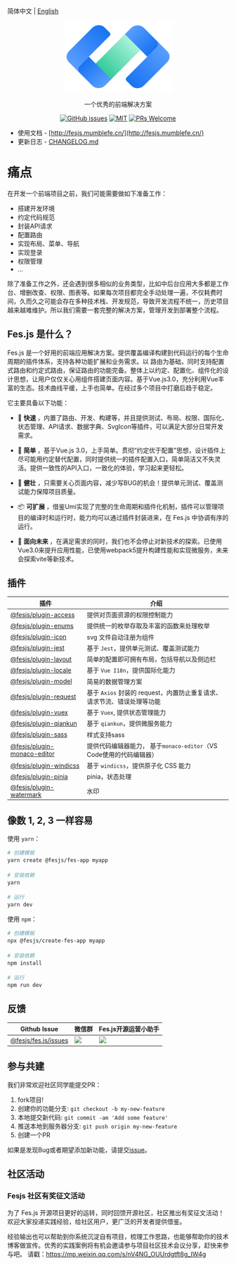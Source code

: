 简体中文 | [English](./README.en-US.md)

<p align="center">
  <a href="../../">
    <img alt="fes.js" width="250" src="./images/fes-logo.png">
  </a>
</p>

<div align="center">

一个优秀的前端解决方案

[![GitHub issues](https://img.shields.io/github/issues/WeBankFinTech/fes.js.svg?style=flat-square)](../../issues)
[![MIT](https://img.shields.io/dub/l/vibe-d.svg?style=flat-square)](http://opensource.org/licenses/MIT)
[![PRs Welcome](https://img.shields.io/badge/PRs-welcome-brightgreen.svg?style=flat-square)](../../pulls)

</div>

- 使用文档 - [http://fesjs.mumblefe.cn/](http://fesjs.mumblefe.cn/)
- 更新日志 - [CHANGELOG.md](./CHANGELOG.md)

# 痛点
在开发一个前端项目之前，我们可能需要做如下准备工作：
- 搭建开发环境
- 约定代码规范
- 封装API请求
- 配置路由
- 实现布局、菜单、导航
- 实现登录
- 权限管理
- ...

除了准备工作之外，还会遇到很多相似的业务类型，比如中后台应用大多都是工作台、增删改查、权限、图表等。如果每次项目都完全手动处理一遍，不仅耗费时间，久而久之可能会存在多种技术栈、开发规范，导致开发流程不统一，历史项目越来越难维护。所以我们需要一套完整的解决方案，管理开发到部署整个流程。


## Fes.js 是什么？
Fes.js 是一个好用的前端应用解决方案。提供覆盖编译构建到代码运行的每个生命周期的插件体系，支持各种功能扩展和业务需求。以 路由为基础，同时支持配置式路由和约定式路由，保证路由的功能完备。整体上以约定、配置化、组件化的设计思想，让用户仅仅关心用组件搭建页面内容。基于Vue.js3.0，充分利用Vue丰富的生态。技术曲线平缓，上手也简单。在经过多个项目中打磨后趋于稳定。     

它主要具备以下功能：
- 🚀  __快速__ ，内置了路由、开发、构建等，并且提供测试、布局、权限、国际化、状态管理、API请求、数据字典、SvgIcon等插件，可以满足大部分日常开发需求。  
  
- 🧨  __简单__ ，基于Vue.js 3.0，上手简单。贯彻“约定优于配置”思想，设计插件上尽可能用约定替代配置，同时提供统一的插件配置入口，简单简洁又不失灵活。提供一致性的API入口，一致化的体验，学习起来更轻松。

- 💪  __健壮__ ，只需要关心页面内容，减少写BUG的机会！提供单元测试、覆盖测试能力保障项目质量。

- 📦  __可扩展__ ，借鉴Umi实现了完整的生命周期和插件化机制，插件可以管理项目的编译时和运行时，能力均可以通过插件封装进来，在 Fes.js 中协调有序的运行。

- 📡  __面向未来__ ，在满足需求的同时，我们也不会停止对新技术的探索。已使用Vue3.0来提升应用性能，已使用webpack5提升构建性能和实现微服务，未来会探索vite等新技术。

## 插件

|  插件   | 介绍  | 
|  ----  | ----  |
| [@fesjs/plugin-access](http://fesjs.mumblefe.cn/reference/plugin/plugins/access.html)  | 提供对页面资源的权限控制能力 | 
| [@fesjs/plugin-enums](http://fesjs.mumblefe.cn/reference/plugin/plugins/enums.html#%E4%BB%8B%E7%BB%8D)  | 提供统一的枚举存取及丰富的函数来处理枚举 | 
| [@fesjs/plugin-icon](http://fesjs.mumblefe.cn/reference/plugin/plugins/icon.html#%E4%BB%8B%E7%BB%8D)  | svg 文件自动注册为组件 |  
| [@fesjs/plugin-jest](http://fesjs.mumblefe.cn/reference/plugin/plugins/jest.html#%E5%90%AF%E7%94%A8%E6%96%B9%E5%BC%8F)  | 基于 `Jest`，提供单元测试、覆盖测试能力 | 
| [ @fesjs/plugin-layout](http://fesjs.mumblefe.cn/reference/plugin/plugins/layout.html) |  简单的配置即可拥有布局，包括导航以及侧边栏 |
| [@fesjs/plugin-locale](http://fesjs.mumblefe.cn/reference/plugin/plugins/locale.html#%E4%BB%8B%E7%BB%8D) |  基于 `Vue I18n`，提供国际化能力 |
| [@fesjs/plugin-model](http://fesjs.mumblefe.cn/reference/plugin/plugins/model.html#%E4%BB%8B%E7%BB%8D) |  简易的数据管理方案 |
| [@fesjs/plugin-request](http://fesjs.mumblefe.cn/reference/plugin/plugins/request.html#%E5%90%AF%E7%94%A8%E6%96%B9%E5%BC%8F) |  基于 `Axios` 封装的 request，内置防止重复请求、请求节流、错误处理等功能 |
| [@fesjs/plugin-vuex](http://fesjs.mumblefe.cn/reference/plugin/plugins/vuex.html#%E5%90%AF%E7%94%A8%E6%96%B9%E5%BC%8F) |  基于 `Vuex`, 提供状态管理能力 |
| [@fesjs/plugin-qiankun](http://fesjs.mumblefe.cn/reference/plugin/plugins/qiankun.html#%E4%BB%8B%E7%BB%8D) |  基于 `qiankun`，提供微服务能力 |
| [@fesjs/plugin-sass](http://fesjs.mumblefe.cn/reference/plugin/plugins/sass.html#%E4%BB%8B%E7%BB%8D) |  样式支持sass |
| [@fesjs/plugin-monaco-editor](http://fesjs.mumblefe.cn/reference/plugin/plugins/editor.html#%E4%BB%8B%E7%BB%8D) | 提供代码编辑器能力，  基于`monaco-editor`（VS Code使用的代码编辑器） |
| [@fesjs/plugin-windicss](http://fesjs.mumblefe.cn/reference/plugin/plugins/windicss.html) | 基于 `windicss`，提供原子化 CSS 能力 |
| [@fesjs/plugin-pinia](http://fesjs.mumblefe.cn/reference/plugin/plugins/pinia.html) | pinia，状态处理 |
| [@fesjs/plugin-watermark](http://fesjs.mumblefe.cn/reference/plugin/plugins/watermark.html) | 水印 |


## 像数 1, 2, 3 一样容易
使用 `yarn`：
```bash
# 创建模板
yarn create @fesjs/fes-app myapp

# 安装依赖
yarn 

# 运行
yarn dev
```

使用 `npm`：
```bash
# 创建模板
npx @fesjs/create-fes-app myapp

# 安装依赖
npm install 

# 运行
npm run dev
```

## 反馈

| Github Issue  | 微信群 | Fes.js开源运营小助手 |
| --- | --- | --- |
| [@fesjs/fes.js/issues](../../issues) | <img src="https://i.loli.net/2020/09/11/2XhKtPZd6NFVbDE.png" width="250" /> | <img src="https://i.loli.net/2020/09/16/sxwr62CKhmYOUyV.jpg" height="250"/> |


## 参与共建

我们非常欢迎社区同学能提交PR：

1. fork项目!
2. 创建你的功能分支: `git checkout -b my-new-feature`
3. 本地提交新代码: `git commit -am 'Add some feature'`
4. 推送本地到服务器分支: `git push origin my-new-feature`
5. 创建一个PR

如果是发现Bug或者期望添加新功能，请提交[issue](../../issues)。

## 社区活动

### Fesjs 社区有奖征文活动

为了 Fes.js 开源项目更好的运转，同时回馈开源社区，社区推出有奖征文活动！欢迎大家投递实践经验，给社区用户，更广泛的开发者提供借鉴。

经验输出也可以帮助到你系统沉淀自有项目，梳理工作思路，也能够帮助你的技术博客做宣传。优秀的实践案例将有机会邀请参与项目社区技术会议分享，赶快来参与吧。
请戳：https://mp.weixin.qq.com/s/nV4NG_OUUrdgtft8g_IW4g

 

